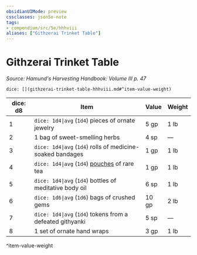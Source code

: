 ```yaml
---
obsidianUIMode: preview
cssclasses: json5e-note
tags:
- compendium/src/5e/hhhviii
aliases: ["Githzerai Trinket Table"]
---
```

# Githzerai Trinket Table
*Source: Hamund's Harvesting Handbook: Volume III p. 47* 

`dice: [](githzerai-trinket-table-hhhviii.md#^item-value-weight)`

| dice: d8 | Item | Value | Weight |
|----------|------|-------|--------|
| 1 | `dice: 1d4\|avg` (`1d4`) pieces of ornate jewelry | 5 gp | 1 lb |
| 2 | 1 bag of sweet-smelling herbs | 4 sp | — |
| 3 | `dice: 1d4\|avg` (`1d4`) rolls of medicine-soaked bandages | 1 gp | 1 lb |
| 4 | `dice: 1d4\|avg` (`1d4`) [pouches](compendium/items/pouch.md) of rare tea | 1 gp | 1 lb |
| 5 | `dice: 1d4\|avg` (`1d4`) bottles of meditative body oil | 6 sp | 1 lb |
| 6 | `dice: 1d6\|avg` (`1d6`) bags of crushed gems | 10 gp | 2 lb |
| 7 | `dice: 1d4\|avg` (`1d4`) tokens from a defeated githyanki | 5 sp | — |
| 8 | 1 set of ornate hand wraps | 3 gp | 1 lb |
^item-value-weight